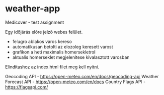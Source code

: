 # weather-app

Medicover - test assignment

Egy időjárás előre jelző webes felület.
- felugro ablakos varos kereso
- automatikusan betolti az elozoleg keresett varost 
- grafikon a heti maximalis homersekletrol
- aktualis homerseklet megjelenitese kivalasztott varosban

Elinditashoz az index.html filet meg kell nyitni.

Geocoding API - https://open-meteo.com/en/docs/geocoding-api
Weather Forecast API - https://open-meteo.com/en/docs
Country Flags API - https://flagsapi.com/

 